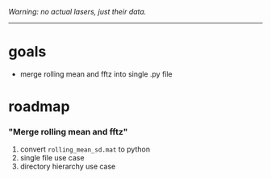 _Warning: no actual lasers, just their data._

----

# goals
- merge rolling mean and fftz into single .py file
  

# roadmap
### "Merge rolling mean and fftz"
1. convert `rolling_mean_sd.mat` to python
1. single file use case 
1. directory hierarchy use case
